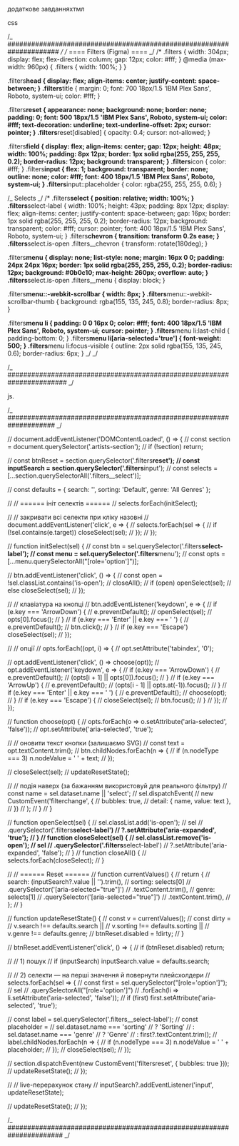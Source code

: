 додаткове завданняхтмл

<!---*****************************************************************--->
<!-- <section class="artists-section" aria-labelledby="artists-heading">
  <div class="container">
    <div class="artists-layout">
      <!-- ===================== FILTERS ===================== -->
<!-- <aside class="filters" aria-label="Filters">
        <div class="filters__head">
          <h2 class="filters__title" id="filters-title">Filters</h2>
          <button
            type="button"
            class="filters__reset"
            aria-label="Reset all filters"
            disabled
          >
            Reset
          </button>
        </div> -->

<!-- Search -->
<!-- <label class="filters__field" for="artist-search">
          <span class="filters__icon" aria-hidden="true">
            <svg width="20" height="20" viewBox="0 0 24 24" fill="none">
              <path
                d="M21 21l-4.2-4.2M11 19a8 8 0 1 1 0-16 8 8 0 0 1 0 16Z"
                stroke="currentColor"
                stroke-width="2"
                stroke-linecap="round"
              />
            </svg>
          </span>
        </label>
        <input
          id="artist-search"
          class="filters__input"
          type="search"
          name="q"
          placeholder="Search"
          aria-label="Search artists"
        /> -->

<!-- Sorting -->
<!-- <div class="filters__select" data-name="sorting">
          <button
            type="button"
            class="filters__select-label"
            aria-haspopup="listbox"
            aria-expanded="false"
            aria-label="Sorting options"
          >
            Sorting
            <svg
              class="filters__chevron"
              width="24"
              height="24"
              viewBox="0 0 24 24"
              aria-hidden="true"
            >
              <path
                d="M7 10l5 5 5-5"
                fill="none"
                stroke="currentColor"
                stroke-width="2"
                stroke-linecap="round"
              />
            </svg>
          </button>
          <ul class="filters__menu" role="listbox" aria-label="Sorting options">
            <li role="option" tabindex="0" aria-selected="true">Default</li>
            <li role="option" tabindex="0">A-Z</li>
            <li role="option" tabindex="0">Z-A</li>
          </ul>
        </div> -->

<!-- Genre -->
<!-- <div class="filters__select" data-name="genre">
          <button
            type="button"
            class="filters__select-label"
            aria-haspopup="listbox"
            aria-expanded="false"
            aria-label="Select genre"
          >
            Genre
            <svg
              class="filters__chevron"
              width="24"
              height="24"
              viewBox="0 0 24 24"
              aria-hidden="true"
            >
              <path
                d="M7 10l5 5 5-5"
                fill="none"
                stroke="currentColor"
                stroke-width="2"
                stroke-linecap="round"
              />
            </svg>
          </button>
          <ul class="filters__menu" role="listbox" aria-label="Select genre">
            <li role="option" tabindex="0" aria-selected="true">All Genres</li>
            <li role="option" tabindex="0">Rock</li>
            <li role="option" tabindex="0">Pop</li>
            <li role="option" tabindex="0">Hip-hop</li>
            <li role="option" tabindex="0">Jazz</li>
            <li role="option" tabindex="0">Classical</li>
            <li role="option" tabindex="0">Electronic</li>
            <li role="option" tabindex="0">Reggae</li>
          </ul>
        </div>
      </aside> -->
<!-- =================== /FILTERS ===================== -->

<!-- ===================== CONTENT ===================== -->
<!-- <div class="artists-content">
        <header class="artists-header">
          <h2 id="artists-heading" class="artists-title">
            Explore Your New Favorite Artists
          </h2>
        </header> -->

<!-- Грід карток -->
<!-- <ul class="artists-grid">
          <li class="artist-card">
            <a
              href="#"
              class="artist-card__link"
              aria-label="Open profile of Walter Under"
            >
              <img
                src="./img/placeholder-1.jpg"
                alt="Portrait of Walter Under"
                class="artist-card__img"
                loading="lazy"
              />
              <div class="artist-card__body">
                <h3 class="artist-card__name">Walter Under</h3>
                <p class="artist-card__genre">Rock</p>
              </div>
            </a>
          </li>
          <li class="artist-card">
            <a
              href="#"
              class="artist-card__link"
              aria-label="Open profile of Lily Groan"
            >
              <img
                src="./img/placeholder-2.jpg"
                alt="Portrait of Lily Groan"
                class="artist-card__img"
                loading="lazy"
              />
              <div class="artist-card__body">
                <h3 class="artist-card__name">Lily Groan</h3>
                <p class="artist-card__genre">Jazz</p>
              </div>
            </a>
          </li>
        </ul>
      </div> -->
<!-- =================== /CONTENT ===================== -->
<!-- </div>
  </div>
</section>

<!---*****************************************************************--->

сss

/_ ##################################################################### _/ /_
==== Filters (Figma) ==== _/ /\* .filters { width: 304px; display: flex;
flex-direction: column; gap: 12px; color: #fff; } @media (max-width: 960px) {
.filters { width: 100%; } }

.filters**head { display: flex; align-items: center; justify-content:
space-between; } .filters**title { margin: 0; font: 700 18px/1.5 'IBM Plex
Sans', Roboto, system-ui; color: #fff; }

.filters**reset { appearance: none; background: none; border: none; padding: 0;
font: 500 18px/1.5 'IBM Plex Sans', Roboto, system-ui; color: #fff;
text-decoration: underline; text-underline-offset: 2px; cursor: pointer; }
.filters**reset[disabled] { opacity: 0.4; cursor: not-allowed; }

.filters**field { display: flex; align-items: center; gap: 12px; height: 48px;
width: 100%; padding: 8px 12px; border: 1px solid rgba(255, 255, 255, 0.2);
border-radius: 12px; background: transparent; } .filters**icon { color: #fff; }
.filters**input { flex: 1; background: transparent; border: none; outline: none;
color: #fff; font: 400 18px/1.5 'IBM Plex Sans', Roboto, system-ui; }
.filters**input::placeholder { color: rgba(255, 255, 255, 0.6); }

/_ Selects _/ /\* .filters**select { position: relative; width: 100%; }
.filters**select-label { width: 100%; height: 43px; padding: 8px 12px; display:
flex; align-items: center; justify-content: space-between; gap: 16px; border:
1px solid rgba(255, 255, 255, 0.2); border-radius: 12px; background:
transparent; color: #fff; cursor: pointer; font: 400 18px/1.5 'IBM Plex Sans',
Roboto, system-ui; } .filters**chevron { transition: transform 0.2s ease; }
.filters**select.is-open .filters\_\_chevron { transform: rotate(180deg); }

.filters**menu { display: none; list-style: none; margin: 16px 0 0; padding:
24px 24px 16px; border: 1px solid rgba(255, 255, 255, 0.2); border-radius: 12px;
background: #0b0c10; max-height: 260px; overflow: auto; }
.filters**select.is-open .filters\_\_menu { display: block; }

.filters**menu::-webkit-scrollbar { width: 8px; }
.filters**menu::-webkit-scrollbar-thumb { background: rgba(155, 135, 245, 0.8);
border-radius: 8px; }

.filters**menu li { padding: 0 0 16px 0; color: #fff; font: 400 18px/1.5 'IBM
Plex Sans', Roboto, system-ui; cursor: pointer; } .filters**menu li:last-child {
padding-bottom: 0; } .filters**menu li[aria-selected='true'] { font-weight: 500;
} .filters**menu li:focus-visible { outline: 2px solid rgba(155, 135, 245, 0.6);
border-radius: 6px; } _/ _/

/_ ####################################################################### _/

js.

/_ #################################################################### _/

// document.addEventListener('DOMContentLoaded', () => { // const section =
document.querySelector('.artists-section'); // if (!section) return;

// const btnReset = section.querySelector('.filters**reset'); // const
inputSearch = section.querySelector('.filters**input'); // const selects =
[...section.querySelectorAll('.filters__select')];

// const defaults = { search: '', sorting: 'Default', genre: 'All Genres' };

// // ====== ініт селектів ====== // selects.forEach(initSelect);

// // закривати всі селекти при кліку назовні //
document.addEventListener('click', e => { // selects.forEach(sel => { // if
(!sel.contains(e.target)) closeSelect(sel); // }); // });

// function initSelect(sel) { // const btn =
sel.querySelector('.filters**select-label'); // const menu =
sel.querySelector('.filters**menu'); // const opts =
[...menu.querySelectorAll("[role='option']")];

// btn.addEventListener('click', () => { // const open =
!sel.classList.contains('is-open'); // closeAll(); // if (open) openSelect(sel);
// else closeSelect(sel); // });

// // клавіатура на кнопці // btn.addEventListener('keydown', e => { // if
(e.key === 'ArrowDown') { // e.preventDefault(); // openSelect(sel); //
opts[0].focus(); // } // if (e.key === 'Enter' || e.key === ' ') { //
e.preventDefault(); // btn.click(); // } // if (e.key === 'Escape')
closeSelect(sel); // });

// // опції // opts.forEach((opt, i) => { // opt.setAttribute('tabindex', '0');

// opt.addEventListener('click', () => choose(opt)); //
opt.addEventListener('keydown', e => { // if (e.key === 'ArrowDown') { //
e.preventDefault(); // (opts[i + 1] || opts[0]).focus(); // } // if (e.key ===
'ArrowUp') { // e.preventDefault(); // (opts[i - 1] || opts.at(-1)).focus(); //
} // if (e.key === 'Enter' || e.key === ' ') { // e.preventDefault(); //
choose(opt); // } // if (e.key === 'Escape') { // closeSelect(sel); //
btn.focus(); // } // }); // });

// function choose(opt) { // opts.forEach(o => o.setAttribute('aria-selected',
'false')); // opt.setAttribute('aria-selected', 'true');

// // оновити текст кнопки (залишаємо SVG) // const text =
opt.textContent.trim(); // btn.childNodes.forEach(n => { // if (n.nodeType
=== 3) n.nodeValue = ' ' + text; // });

// closeSelect(sel); // updateResetState();

// // подія наверх (за бажанням використовуй для реального фільтру) // const
name = sel.dataset.name || 'select'; // sel.dispatchEvent( // new
CustomEvent('filterchange', { // bubbles: true, // detail: { name, value: text
}, // }) // ); // } // }

// function openSelect(sel) { // sel.classList.add('is-open'); // sel //
.querySelector('.filters**select-label') // ?.setAttribute('aria-expanded',
'true'); // } // function closeSelect(sel) { // sel.classList.remove('is-open');
// sel // .querySelector('.filters**select-label') //
?.setAttribute('aria-expanded', 'false'); // } // function closeAll() { //
selects.forEach(closeSelect); // }

// // ====== Reset ====== // function currentValues() { // return { // search:
(inputSearch?.value || '').trim(), // sorting: selects[0] //
.querySelector('[aria-selected="true"]') // .textContent.trim(), // genre:
selects[1] // .querySelector('[aria-selected="true"]') // .textContent.trim(),
// }; // }

// function updateResetState() { // const v = currentValues(); // const dirty =
// v.search !== defaults.search || // v.sorting !== defaults.sorting || //
v.genre !== defaults.genre; // btnReset.disabled = !dirty; // }

// btnReset.addEventListener('click', () => { // if (btnReset.disabled) return;

// // 1) пошук // if (inputSearch) inputSearch.value = defaults.search;

// // 2) селекти — на перші значення й повернути плейсхолдери //
selects.forEach(sel => { // const first = sel.querySelector("[role='option']");
// sel // .querySelectorAll("[role='option']") // .forEach(li =>
li.setAttribute('aria-selected', 'false')); // if (first)
first.setAttribute('aria-selected', 'true');

// const label = sel.querySelector('.filters\_\_select-label'); // const
placeholder = // sel.dataset.name === 'sorting' // ? 'Sorting' // :
sel.dataset.name === 'genre' // ? 'Genre' // : first?.textContent.trim(); //
label.childNodes.forEach(n => { // if (n.nodeType === 3) n.nodeValue = ' ' +
placeholder; // }); // closeSelect(sel); // });

// section.dispatchEvent(new CustomEvent('filtersreset', { bubbles: true })); //
updateResetState(); // });

// // live-перерахунок стану // inputSearch?.addEventListener('input',
updateResetState);

// updateResetState(); // });

/_ ###################################################################### _/

